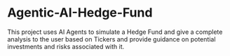 # Agentic-AI-Hedge-Fund
This project uses AI Agents to simulate a Hedge Fund and give a complete analysis to the user based on Tickers and provide guidance on potential investments and risks associated with it.

